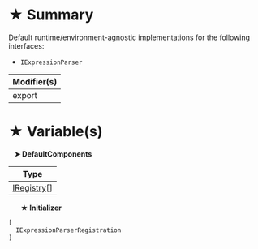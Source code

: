 # &#9733; Summary

Default runtime/environment-agnostic implementations for the following interfaces:
- `IExpressionParser`

| Modifier(s)                            |
|----------------------------------------|
| export |

# &#9733; Variable(s)

&nbsp;&nbsp; **&#10148; DefaultComponents**

| Type                        |
|-----------------------------|
| [IRegistry](/kernel/interface/di/iregistry)[] |

&nbsp;&nbsp;&nbsp;&nbsp;&nbsp; **&#9733; Initializer**

```ts
[
  IExpressionParserRegistration
]
```